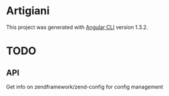 # Artigiani

This project was generated with [Angular CLI](https://github.com/angular/angular-cli) version 1.3.2.

# TODO

## API

Get info on zendframework/zend-config for config management
